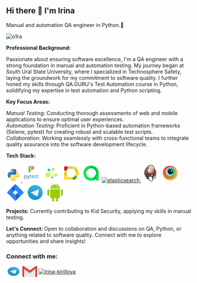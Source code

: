 ## Hi there 👋 I'm Irina  
Manual and automation QA engineer in Python.🐍

<p align="left"> <img src ="https://komarev.com/ghpvc/?username=o1ra&label=Profile%20views&color=0e75b6&style=flat" alt="o1ra" /> </p>

<b> Professional Background: </b>

Passionate about ensuring software excellence, I'm a QA engineer with a strong foundation in manual and automation testing. My journey began at South Ural State University, where I specialized in Technosphere Safety, laying the groundwork for my commitment to software quality.
I further honed my skills through QA.GURU's Test Automation course in Python, solidifying my expertise in test automation and Python scripting.

<b> Key Focus Areas:</b>

_Manual Testing:_ Conducting thorough assessments of web and mobile applications to ensure optimal user experiences.\
_Automation Testing:_ Proficient in Python-based automation frameworks (Selene, pytest) for creating robust and scalable test scripts.\
_Collaboration_: Working seamlessly with cross-functional teams to integrate quality assurance into the software development lifecycle.

<b> Tech Stack: </b>
<p align="left">
	<a href="https://www.python.org" target="_blank" rel="noreferrer"> <img src="https://raw.githubusercontent.com/devicons/devicon/master/icons/python/python-original.svg" alt="python" width="40" height="40"/> </a>
	<a href="https://pytest.org/en/latest/"><img title="Pytest" src="logo/Pytest.svg" width="50px"/></a>
	<a href="https://github.com/yashaka/selene"><img title="Selene" src="logo/Selene.png" width="50px"/></a>
	<a href="https://allurereport.org/"><img title="Allure_Report" src="logo/Allure_Report.svg" width="50px"/></a>
	<a href="https://qameta.io/"><img title="Allure Test Ops" src="logo/AllureTestOps.svg" width="50px"/></a>
    <a href="https://www.elastic.co" target="_blank" rel="noreferrer"> <img src="https://www.vectorlogo.zone/logos/elastic/elastic-icon.svg" alt="elasticsearch" width="40" height="40"/> </a>
    <a href="https://www.jenkins.io/"><img title="Jenkins" src="logo/Jenkins.svg" width="50px"/></a>
	<a href="https://www.browserstack.com/"><img title="Browserstack" src="logo/Browserstack.svg" width="50px"/></a>
    <a href="https://www.atlassian.com/ru/software/jira"><img title="Jira" src="logo/Jira.svg" width="50px"/></a>
    <a href="https://telegram.org/"><img title="Telegram" src="logo/Telegram.svg" width="50px"/></a>
    <a href="https://developer.android.com/studio"><img title="Android Studio" src="logo/android-studio.png" width="50px"/></a>
</p>



<b> Projects:</b>
Currently contributing to Kid Security, applying my skills in manual testing.

<b> Let's Connect: </b>
Open to collaboration and discussions on QA, Python, or anything related to software quality. Connect with me to explore opportunities and share insights!

[//]: # ([![GitHub Streak]&#40;https://github-readme-streak-stats.herokuapp.com?user=o1ra&theme=transparent&border_radius=4&date_format=j%20M%5B%20Y%5D&#41;]&#40;https://git.io/streak-stats&#41;)

[//]: # ()
[//]: # (<p><img align="left" src="https://github-readme-stats.vercel.app/api/top-langs?username=o1ra&show_icons=true&locale=en&layout=compact" alt="o1ra" /></p>)

[//]: # (<p>&nbsp; <img align="center" src="http://github-profile-summary-cards.vercel.app/api/cards/stats?username=o1ra&theme=github" alt="stats_o1ra" /></p> )

<h3 align="left">Connect with me:</h3>
<p align="left">
<a href="https://t.me/o11ra" target="blank"><img align="center" src="logo/Telegram.svg" alt="irina-kirillova" height="30" width="40" /></a>
<a href="mailto:irinakirillova.qa@gmail.com" target="blank"> <img align="center" src="logo/gmail.png" height="30" width="40" title="My Gmail"></a>
<a href="https://linkedin.com/in/irina-kirillova" target="blank"><img align="center" src="https://raw.githubusercontent.com/rahuldkjain/github-profile-readme-generator/master/src/images/icons/Social/linked-in-alt.svg" alt="irina-kirillova" height="30" width="40" /></a>
</p>
